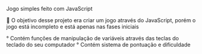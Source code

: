 Jogo simples feito com JavaScript

🎯 O objetivo desse projeto era criar um jogo através do JavaScript, porém o jogo está incompleto e está apenas nas fases iniciais

 ° Contém funções de manipulação de variáveis através das teclas do teclado do seu computador                                                                               ° Contém sistema de pontuação e dificuldade
